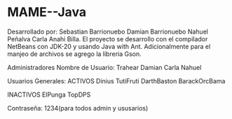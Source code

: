 # MAME--Java
Desarrollado por: Sebastian Barrionuebo Damian Barrionuebo Nahuel Peñalva Carla Anahi Billa.
El proyecto se desarrollo con el compilador NetBeans con JDK-20 y usando Java with Ant.
Adicionalmente para el manjeo de archivos se agrego la libreria Gson.

Administradores Nombre de Usuario: 
Trahear
Damian
Carla
Nahuel

Usuarios Generales:
ACTIVOS 
Dinius
TutiFruti
DarthBaston
BarackOrcBama

INACTIVOS 
ElPunga
TopDPS

Contraseña: 1234(para todos admin y ususarios)
